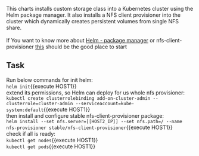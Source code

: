 This charts installs custom storage class into a Kubernetes cluster using the Helm package manager. It also installs a NFS client provisioner into the cluster which dynamically creates persistent volumes from single NFS share.<br><br>
If You want to know more about <a href="https://helm.sh/">Helm - package manager</a> or nfs-client-provisioner <a href="https://github.com/helm/charts/tree/master/stable/nfs-client-provisioner">this</a> should be the good place to start
## Task

Run below commands for init helm:<br>
`helm init`{{execute HOST1}}<br>
extend its permissions, so Helm can deploy for us whole nfs provisioner:<br>
`kubectl create clusterrolebinding add-on-cluster-admin --clusterrole=cluster-admin --serviceaccount=kube-system:default`{{execute HOST1}}<br>
then install and configure stable nfs-client-provisioner package:<br>
`helm install --set nfs.server=[[HOST2_IP]] --set nfs.path=/ --name nfs-provisioner stable/nfs-client-provisioner`{{execute HOST1}}<br>
check if all is ready:<br>
`kubectl get nodes`{{execute HOST1}}<br>
`kubectl get pods`{{execute HOST1}}<br>
